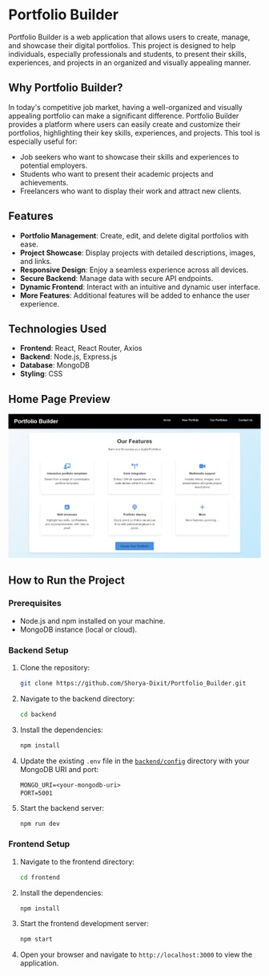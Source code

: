 
<!-- 
Instruction to Run the web application -->


# Portfolio Builder

Portfolio Builder is a web application that allows users to create, manage, and showcase their digital portfolios. This project is designed to help individuals, especially professionals and students, to present their skills, experiences, and projects in an organized and visually appealing manner.

## Why Portfolio Builder?

In today's competitive job market, having a well-organized and visually appealing portfolio can make a significant difference. Portfolio Builder provides a platform where users can easily create and customize their portfolios, highlighting their key skills, experiences, and projects. This tool is especially useful for:

- Job seekers who want to showcase their skills and experiences to potential employers.
- Students who want to present their academic projects and achievements.
- Freelancers who want to display their work and attract new clients.

## Features

- **Portfolio Management**: Create, edit, and delete digital portfolios with ease.
- **Project Showcase**: Display projects with detailed descriptions, images, and links.
- **Responsive Design**: Enjoy a seamless experience across all devices.
- **Secure Backend**: Manage data with secure API endpoints.
- **Dynamic Frontend**: Interact with an intuitive and dynamic user interface.
- **More Features**: Additional features will be added to enhance the user experience.

## Technologies Used

- **Frontend**: React, React Router, Axios
- **Backend**: Node.js, Express.js
- **Database**: MongoDB
- **Styling**: CSS

## Home Page Preview

![Portfolio Builder Demo](image.png)

## How to Run the Project

### Prerequisites

- Node.js and npm installed on your machine.
- MongoDB instance (local or cloud).

### Backend Setup

1. Clone the repository:
    ```sh
    git clone https://github.com/Shorya-Dixit/Portfolio_Builder.git
    ```
2. Navigate to the backend directory:
    ```sh
    cd backend
    ```

3. Install the dependencies:
    ```sh
    npm install
    ```

4. Update the existing `.env` file in the [`backend/config`](backend/config ) directory with your MongoDB URI and port:
    ```env
    MONGO_URI=<your-mongodb-uri>
    PORT=5001
    ```

4. Start the backend server:
    ```sh
    npm run dev
    ```

### Frontend Setup

1. Navigate to the frontend directory:
    ```sh
    cd frontend
    ```

2. Install the dependencies:
    ```sh
    npm install
    ```

3. Start the frontend development server:
    ```sh
    npm start
    ```

4. Open your browser and navigate to `http://localhost:3000` to view the application.




